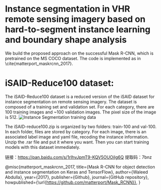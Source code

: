 # Instance segmentation in VHR remote sensing imagery based on hard-to-segment instance learning and boundary shape analysis
We build the proposed approach on the successful Mask R-CNN, which is pretrained on the MS COCO dataset. The code is implemented as in \cite{matterport_maskrcnn_2017}.  



# iSAID-Reduce100 dataset:

The iSAID-Reduce100 dataset is a reduced version of the iSAID dataset for instance segmentation on remote sensing imagery. 
The dataset is composed of a training set and validation set. For each category, there are 100 training images and ~100 validation images.
The pixel size of the image is 512.
![Instance Segmentation training data](assets/iSAID_trianing_dataset.png)

The iSAID-reduce100.zip is organized by two folders: train-100 and val-100. In each folder, files are stored by category. 
For each image, there is an associated label image and yaml file, recoding the instance information. 
Unzip the .rar file and put it where you want. Then you can start training models with this dataset immediately.

链接：https://pan.baidu.com/s/1rIhvJpmT9-KQV5OUOiIg6Q 
提取码：7bnz

@misc{matterport_maskrcnn_2017,
  title={Mask R-CNN for object detection and instance segmentation on Keras and TensorFlow},
  author={Waleed Abdulla},
  year={2017},
  publisher={Github},
  journal={GitHub repository},
  howpublished={\url{https://github.com/matterport/Mask_RCNN}},
}
